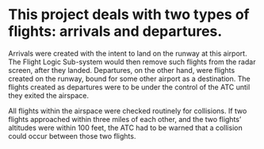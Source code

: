 # This project deals with two types of flights: arrivals and departures.
Arrivals were created with the intent to land on the runway at this airport.
The Flight Logic Sub-system would then remove such flights from the radar screen,
after they landed. Departures, on the other hand, were flights
created on the runway, bound for some other airport as a destination.
The flights created as departures were to be under the control of the ATC 
until they exited the airspace.
 
All flights within the airspace were checked routinely for collisions. If two flights
approached within three miles of each other, and the two flights’ altitudes were within
100 feet, the ATC had to be warned that a collision could occur between those two
flights.
